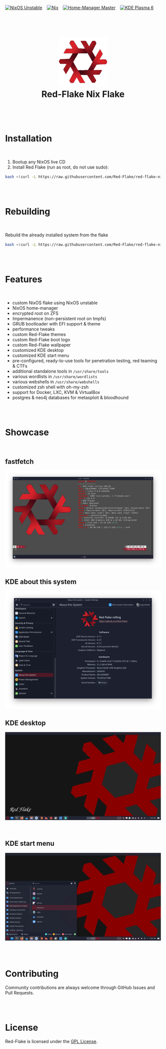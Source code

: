 [![NixOS Unstable](https://img.shields.io/badge/NixOS-unstable-informational?style=flat-square&logo=NixOS&logoColor=white)](https://nixos.org)
&ensp;
[![Nix](https://img.shields.io/badge/Nix-5277C3?logo=nixos&style=flat-square&logoColor=fff)](#)
&ensp;
[![Home-Manager Master](https://img.shields.io/badge/home_manager-master-blue?style=flat-square)](#)
&ensp;
[![KDE Plasma 6](https://img.shields.io/badge/KDE_Plasma-6-blue?style=flat-square)](#)

<br><br>

<h1 align="center">
   <img src="https://raw.githubusercontent.com/Red-Flake/artwork/main/logos/RedFlake_Logo_256x256px.png" width="160"/> 
   <br>
   Red-Flake Nix Flake
</h1>

<br><br><br>

# Installation

<br>

1. Bootup any NixOS live CD
2. Install Red Flake (run as root, do not use sudo):

```bash
bash <(curl -L https://raw.githubusercontent.com/Red-Flake/red-flake-nix/main/install.sh)
```

<br><br>

# Rebuilding

<br>

Rebuild the already installed system from the flake

```bash
bash <(curl -L https://raw.githubusercontent.com/Red-Flake/red-flake-nix/main/rebuild.sh)
```

<br><br>

# Features

<br>

- custom NixOS flake using NixOS unstable
- NixOS home-manager
- encrypted root on ZFS
- Impermanence (non-persistent root on tmpfs)
- GRUB bootloader with EFI support & theme
- performance tweaks
- custom Red-Flake themes
- custom Red-Flake boot logo
- custom Red-Flake wallpaper
- customized KDE desktop
- customized KDE start menu
- pre-configured, ready-to-use tools for penetration testing, red teaming & CTFs
- additional standalone tools in `/usr/share/tools`
- various wordlists in `/usr/share/wordlists`
- various webshells in `/usr/share/webshells`
- customized zsh shell with oh-my-zsh
- support for Docker, LXC, KVM & VirtualBox
- postgres & neo4j databases for metasploit & bloodhound

<br><br>

# Showcase

<br>

## fastfetch

![](assets/screenshots/fastfetch.png)

## KDE about this system

![](assets/screenshots/kde_about_this_system.png)

## KDE desktop

![](assets/screenshots/kde_desktop_tidy.png)

<br>

## KDE start menu

![](assets/screenshots/kde_start_menu.png)

<br><br>

# Contributing

Community contributions are always welcome through GitHub Issues and
Pull Requests.

<br><br>

# License

Red-Flake is licensed under the [GPL License](LICENSE).
